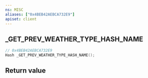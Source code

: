 ```yaml
---
ns: MISC
aliases: ["0x4BEB42AEBCA732E9"]
apiset: client
---
```

## _GET_PREV_WEATHER_TYPE_HASH_NAME

```c
// 0x4BEB42AEBCA732E9
Hash _GET_PREV_WEATHER_TYPE_HASH_NAME();
```



## Return value

